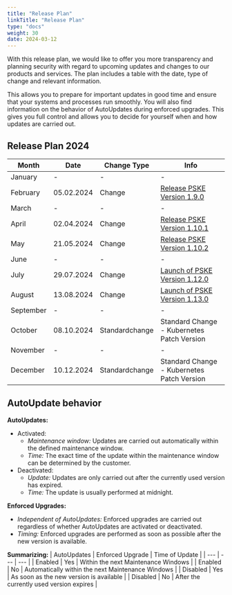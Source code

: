 ```yaml
---
title: "Release Plan"
linkTitle: "Release Plan"
type: "docs"
weight: 30
date: 2024-03-12
---
```


With this release plan, we would like to offer you more transparency and planning security with regard to upcoming updates and changes to our products and services. The plan includes a table with the date, type of change and relevant information.

This allows you to prepare for important updates in good time and ensure that your systems and processes run smoothly. You will also find information on the behavior of AutoUpdates during enforced upgrades. This gives you full control and allows you to decide for yourself when and how updates are carried out.

## Release Plan 2024

| Month | Date | Change Type | Info |
| --- | --- | --- | --- |
| January | - | - | - |
| February | 05.02.2024 | Change | [Release PSKE Version 1.9.0](https://docs.plusserver.com/en/container/managed-kubernetes/releasenotes/notes/1-9-0/) |
| March | - | - | - |
| April | 02.04.2024 | Change | [Release PSKE Version 1.10.1](https://docs.plusserver.com/en/container/managed-kubernetes/releasenotes/notes/1-10-1/) |
| May | 21.05.2024 | Change | [Release PSKE Version 1.10.2](https://docs.plusserver.com/en/container/managed-kubernetes/releasenotes/notes/1-10-2/) |
| June | - | - | - |
| July | 29.07.2024 | Change | [Launch of PSKE Version 1.12.0](https://docs.plusserver.com/en/container/managed-kubernetes/releasenotes/notes/1-12-0/) |
| August| 13.08.2024 | Change | [Launch of PSKE Version 1.13.0](https://status.plusserver.com/) |
| September | - | - | - |
| October | 08.10.2024 | Standardchange | Standard Change - Kubernetes Patch Version |
| November | - | - | - |
| December | 10.12.2024 | Standardchange | Standard Change - Kubernetes Patch Version |

## AutoUpdate behavior

**AutoUpdates:**

- Activated:
  - *Maintenance window:* Updates are carried out automatically within the defined maintenance window.
  - *Time:* The exact time of the update within the maintenance window can be determined by the customer.
- Deactivated:
  - *Update:* Updates are only carried out after the currently used version has expired.
  - *Time:* The update is usually performed at midnight.

**Enforced Upgrades:**

- *Independent of AutoUpdates:* Enforced upgrades are carried out regardless of whether AutoUpdates are activated or deactivated.
- *Timing:* Enforced upgrades are performed as soon as possible after the new version is available.

**Summarizing:**
| AutoUpdates | Enforced Upgrade | Time of Update |
| --- | --- | --- |
| Enabled | Yes | Within the next Maintenance Windows |
| Enabled | No | Automatically within the next Maintenance Windows |
| Disabled | Yes | As soon as the new version is available |
| Disabled | No | After the currently used version expires |
